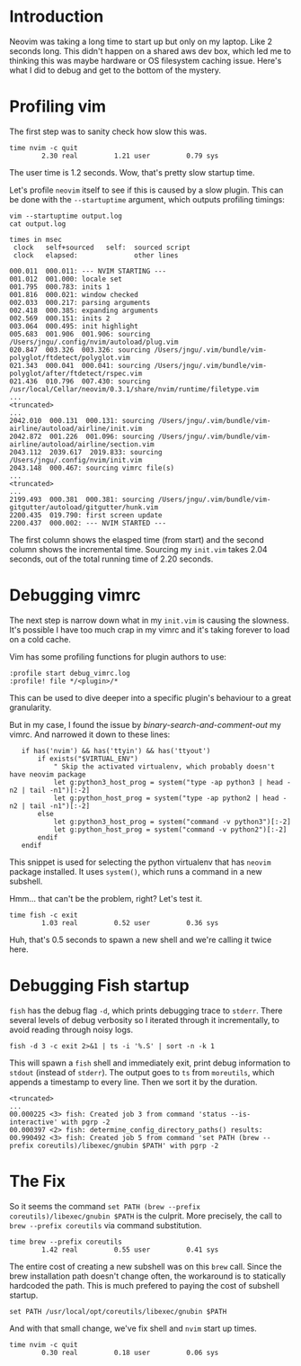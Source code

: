 # Introduction
Neovim was taking a long time to start up but only on my laptop.
Like 2 seconds long.
This didn't happen on a shared aws dev box, which led me to thinking this was maybe hardware
or OS filesystem caching issue.
Here's what I did to debug and get to the bottom of the mystery.

# Profiling vim
The first step was to sanity check how slow this was.
```
time nvim -c quit
        2.30 real         1.21 user         0.79 sys
```
The user time is 1.2 seconds.
Wow, that's pretty slow startup time.

Let's profile `neovim` itself to see if this is caused by a slow plugin.
This can be done with the `--startuptime` argument, which outputs profiling timings:
```
vim --startuptime output.log
cat output.log

times in msec
 clock   self+sourced   self:  sourced script
 clock   elapsed:              other lines

000.011  000.011: --- NVIM STARTING ---
001.012  001.000: locale set
001.795  000.783: inits 1
001.816  000.021: window checked
002.033  000.217: parsing arguments
002.418  000.385: expanding arguments
002.569  000.151: inits 2
003.064  000.495: init highlight
005.683  001.906  001.906: sourcing /Users/jngu/.config/nvim/autoload/plug.vim
020.847  003.326  003.326: sourcing /Users/jngu/.vim/bundle/vim-polyglot/ftdetect/polyglot.vim
021.343  000.041  000.041: sourcing /Users/jngu/.vim/bundle/vim-polyglot/after/ftdetect/rspec.vim
021.436  010.796  007.430: sourcing /usr/local/Cellar/neovim/0.3.1/share/nvim/runtime/filetype.vim
...
<truncated>
...
2042.010  000.131  000.131: sourcing /Users/jngu/.vim/bundle/vim-airline/autoload/airline/init.vim
2042.872  001.226  001.096: sourcing /Users/jngu/.vim/bundle/vim-airline/autoload/airline/section.vim
2043.112  2039.617  2019.833: sourcing /Users/jngu/.config/nvim/init.vim
2043.148  000.467: sourcing vimrc file(s)
...
<truncated>
...
2199.493  000.381  000.381: sourcing /Users/jngu/.vim/bundle/vim-gitgutter/autoload/gitgutter/hunk.vim
2200.435  019.790: first screen update
2200.437  000.002: --- NVIM STARTED ---
```
The first column shows the elasped time (from start) and the second column shows the incremental time.
Sourcing my `init.vim` takes 2.04 seconds, out of the total running time of 2.20 seconds.

# Debugging vimrc
The next step is narrow down what in my `init.vim` is causing the slowness.
It's possible I have too much crap in my vimrc and it's taking forever to load on a cold cache.

Vim has some profiling functions for plugin authors to use:
```vim
:profile start debug_vimrc.log
:profile! file */<plugin>/*
```
This can be used to dive deeper into a specific plugin's behaviour to a great granularity.

But in my case, I found the issue by _binary-search-and-comment-out_ my vimrc.
And narrowed it down to these lines:
```vim
   if has('nvim') && has('ttyin') && has('ttyout')
       if exists("$VIRTUAL_ENV")
           " Skip the activated virtualenv, which probably doesn't have neovim package
           let g:python3_host_prog = system("type -ap python3 | head -n2 | tail -n1")[:-2]
           let g:python_host_prog = system("type -ap python2 | head -n2 | tail -n1")[:-2]
       else
           let g:python3_host_prog = system("command -v python3")[:-2]
           let g:python_host_prog = system("command -v python2")[:-2]
       endif
   endif
```
This snippet is used for selecting the python virtualenv that has `neovim` package installed.
It uses `system()`, which runs a command in a new subshell.

Hmm... that can't be the problem, right? Let's test it.
```
time fish -c exit
        1.03 real         0.52 user         0.36 sys
```
Huh, that's 0.5 seconds to spawn a new shell and we're calling it twice here.

# Debugging Fish startup
`fish` has the debug flag `-d`, which prints debugging trace to `stderr`.
There several levels of debug verbosity so I iterated through it incrementally, to avoid reading through noisy logs.
```fish
fish -d 3 -c exit 2>&1 | ts -i '%.S' | sort -n -k 1
```
This will spawn a `fish` shell and immediately exit, print debug information to `stdout` (instead of `stderr`).
The output goes to `ts` from `moreutils`, which appends a timestamp to every line.
Then we sort it by the duration.

```
<truncated>
...
00.000225 <3> fish: Created job 3 from command 'status --is-interactive' with pgrp -2
00.000397 <2> fish: determine_config_directory_paths() results:
00.990492 <3> fish: Created job 5 from command 'set PATH (brew --prefix coreutils)/libexec/gnubin $PATH' with pgrp -2
```

# The Fix
So it seems the command `set PATH (brew --prefix coreutils)/libexec/gnubin $PATH` is the culprit.
More precisely, the call to `brew --prefix coreutils` via command substitution.
```
time brew --prefix coreutils
        1.42 real         0.55 user         0.41 sys
```
The entire cost of creating a new subshell was on this `brew` call.
Since the brew installation path doesn't change often, the workaround is to statically hardcoded the path.
This is much prefered to paying the cost of subshell startup.
```fish
set PATH /usr/local/opt/coreutils/libexec/gnubin $PATH
```

And with that small change, we've fix shell and `nvim` start up times.
```
time nvim -c quit
        0.30 real         0.18 user         0.06 sys
```
